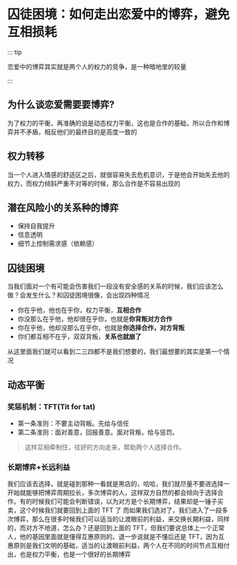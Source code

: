 # 囚徒困境：如何走出恋爱中的博弈，避免互相损耗

::: tip

恋爱中的博弈其实就是两个人的权力的竞争，是一种暗地里的较量

:::

## 为什么谈恋爱需要要博弈?

为了权力的平衡，再准确的说是动态权力平衡，这也是合作的基础，所以合作和博弈并不矛盾，相反他们的最终目的是高度一致的

## 权力转移

当一个人进入情感的舒适区之后，就很容易失去危机意识，于是他会开始失去他的权力，而权力倾斜严重不对等的时候，那么合作是不容易出现的

## 潜在风险小的关系种的博弈

- 保持自我提升
- 信息透明
- 细节上控制需求感（依赖感）

## 囚徒困境

当我们面对一个有可能会伤害我们一段没有安全感的关系的时候，我们应该怎么做？会发生什么？和囚徒困境很像，会出现四种情况

- 你在乎他，他也在乎你，权力平衡，**互相合作**
- 你没那么在乎他，他却很在乎你，也就是**你背叛对方合作**
- 你在乎他，他却没那么在乎你，也就是**你选择合作，对方背叛**
- 你们都互相不在乎，双双背叛，**关系也就崩了**

从这里面我们就可以看到二三四都不是我们想要的，我们最想要的其实是第一个情况

## 动态平衡

### 奖惩机制：TFT(Tit for tat)

- 第一条准则：不要主动背叛。先给与信任
- 第二条准则：面对善意，回报善意。面对背叛，给与惩罚。

> 这样互相牵制住，往好的方向走来，帮助两个人选择合作。

### 长期博弈+长远利益

我们应该去选择，就是碰到那种一看就是黑店的，哈哈，我们就尽量不要进选择一开始就能够把博弈周期拉长，多次博弈的人，这样双方自然的都会倾向于选择合作。有的时候我们可能会判断错误，以为对方是个长期博弈，结果却是一锤子买卖，这个时候我们就要回到上面的 TFT 了
而如果我们选对了，我们进入了一段多次博弈，那么在很多时候我们可以适当的让渡眼前的利益，来交换长期利益，同样的，而对方不地道，怎么办？还是回到上面的 TFT，但我们要说总体上一个正常人，他的基因里面就是懂得互惠原则的。退一步说就是不懂后还是 TFT，因为互惠原则是我们文明的基础，适当的让渡眼前利益，两个人在不同的时间节点互相付出，也是权力平衡，也是一个很好的长期博弈
